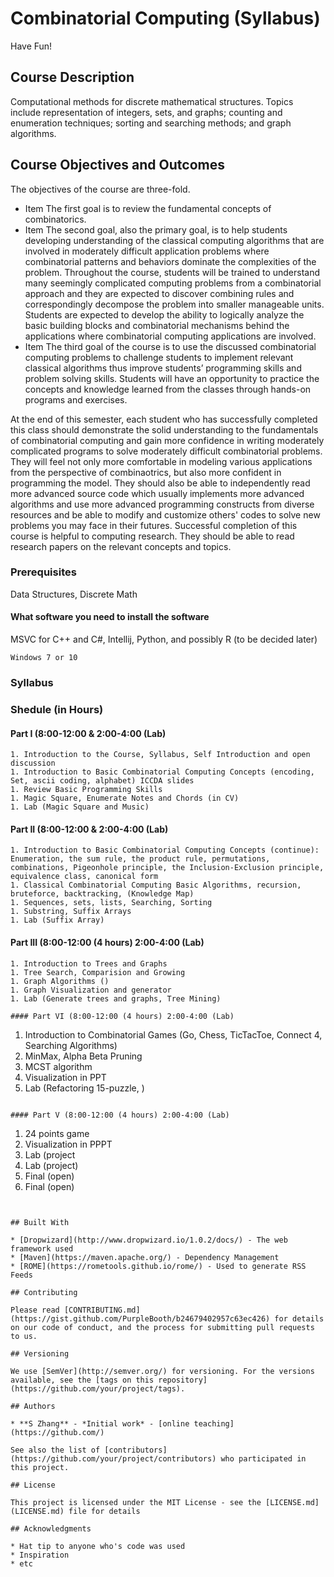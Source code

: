 # Combinatorial Computing (Syllabus)

Have Fun!

## Course Description
Computational methods for discrete mathematical structures. Topics include representation of integers, sets, and graphs; counting and enumeration techniques; sorting and searching methods; and graph algorithms.

## Course Objectives and Outcomes
The objectives of the course are three-fold.
* Item The first goal is to review the fundamental concepts of combinatorics.  
* Item The second goal, also the primary goal, is to help students developing understanding of the classical computing algorithms that are involved in moderately difficult application problems where combinatorial patterns and behaviors dominate the complexities of the problem. 
Throughout the course, students will be trained to understand many seemingly complicated computing problems from a combinatorial approach and they are expected to discover combining rules and correspondingly decompose the problem into smaller manageable units. Students are expected to develop the ability to logically analyze the basic building blocks and combinatorial mechanisms behind the applications where combinatorial computing applications are involved.  
* Item The third goal of the course is to use the discussed combinatorial computing problems to challenge students to implement relevant classical algorithms thus improve students’ programming skills and problem solving skills. Students will have an opportunity to practice the concepts and knowledge learned from the classes through hands-on programs and exercises.
 
At the end of this semester, each student who has successfully completed this class should demonstrate the solid understanding to the fundamentals of combinatorial computing and gain more confidence in writing moderately complicated programs to solve moderately difficult combinatorial problems. They will feel not only more comfortable in modeling various applications from the perspective of combinaotrics, but also more confident in programming the model. They should also be able to independently read more advanced source code which usually implements more advanced algorithms and use more advanced programming constructs from diverse resources and be able to modify and customize others' codes to solve new problems you may face in their futures. Successful completion of this course is helpful to computing research. They should be able to read research papers on the relevant concepts and topics.

### Prerequisites
Data Structures, Discrete Math

#### What software you need to install the software
MSVC for C++ and C#, Intellij, Python, and possibly R (to be decided later)

```
Windows 7 or 10
```

### Syllabus


### Shedule (in Hours)

#### Part I (8:00-12:00 & 2:00-4:00 (Lab)
```
1. Introduction to the Course, Syllabus, Self Introduction and open discussion  
1. Introduction to Basic Combinatorial Computing Concepts (encoding, Set, ascii coding, alphabet) ICCDA slides  
1. Review Basic Programming Skills  
1. Magic Square, Enumerate Notes and Chords (in CV)
1. Lab (Magic Square and Music)
```
#### Part II (8:00-12:00 & 2:00-4:00 (Lab)
```
1. Introduction to Basic Combinatorial Computing Concepts (continue): Enumeration, the sum rule, the product rule, permutations, combinations, Pigeonhole principle, the Inclusion-Exclusion principle, equivalence class, canonical form  
1. Classical Combinatorial Computing Basic Algorithms, recursion, bruteforce, backtracking, (Knowledge Map)
1. Sequences, sets, lists, Searching, Sorting
1. Substring, Suffix Arrays
1. Lab (Suffix Array)
```

#### Part III (8:00-12:00 (4 hours) 2:00-4:00 (Lab)
```
1. Introduction to Trees and Graphs  
1. Tree Search, Comparision and Growing
1. Graph Algorithms ()
1. Graph Visualization and generator 
1. Lab (Generate trees and graphs, Tree Mining)

#### Part VI (8:00-12:00 (4 hours) 2:00-4:00 (Lab)
```
1. Introduction to Combinatorial Games (Go, Chess, TicTacToe, Connect 4, Searching Algorithms)
1. MinMax, Alpha Beta Pruning
1. MCST algorithm
1. Visualization in PPT
1. Lab (Refactoring 15-puzzle, )

```

#### Part V (8:00-12:00 (4 hours) 2:00-4:00 (Lab)
```
1. 24 points game 
1. Visualization in PPPT 
1. Lab (project
1. Lab (project)
1. Final (open)
1. Final (open)
```


## Built With

* [Dropwizard](http://www.dropwizard.io/1.0.2/docs/) - The web framework used
* [Maven](https://maven.apache.org/) - Dependency Management
* [ROME](https://rometools.github.io/rome/) - Used to generate RSS Feeds

## Contributing

Please read [CONTRIBUTING.md](https://gist.github.com/PurpleBooth/b24679402957c63ec426) for details on our code of conduct, and the process for submitting pull requests to us.

## Versioning

We use [SemVer](http://semver.org/) for versioning. For the versions available, see the [tags on this repository](https://github.com/your/project/tags). 

## Authors

* **S Zhang** - *Initial work* - [online teaching](https://github.com/)

See also the list of [contributors](https://github.com/your/project/contributors) who participated in this project.

## License

This project is licensed under the MIT License - see the [LICENSE.md](LICENSE.md) file for details

## Acknowledgments

* Hat tip to anyone who's code was used
* Inspiration
* etc
